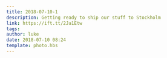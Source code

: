 ```yaml
---
title: 2018-07-10-1
description: Getting ready to ship our stuff to Stockholm
link: https://ift.tt/2Ja1Etw
tags: 
author: luke
date: 2018-07-10 08:24
template: photo.hbs
---
```

